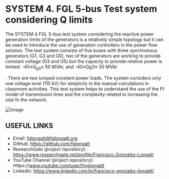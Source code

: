 # SYSTEM 4.	FGL 5-bus Test system considering Q limits
The SYSTEM 4 FGL 5-bus test system considering the reactive power generation limits of the generators is a relatively simple topology but it can be used to introduce the use of generation controllers in the power flow solution. 
The test system consists of five buses with three synchronous generators (G1, G3 and G5), two of the generators are working to provide constant voltage (G3 and G5) but the capacity to provide relative power is limited: -40≤Q<sub>g3</sub>≤ 50 MVAr, and -40≤Qg3≤ 50 MVAr 

. There are two lumped constant power loads. The system considers only one voltage level (115 kV) for simplicity in the manual calculations in classroom activities. This test system helps to understand the use of the PI model of transmission lines and the complexity related to increasing the size fo the network.

![image](https://github.com/fglongatt/FGL_Test_Systems/assets/16779213/ec0770c8-6dfb-4ba8-9b74-d97e0e6941c5)


## USEFUL LINKS
- Email: fglongatt@fglongatt.org
- GitHub: https://github.com/fglongatt 
- ResearchGate (project repository): https://www.researchgate.net/profile/Francisco_Gonzalez-Longatt 
- YouTube Channel (project repository): Https://www.youtube.com/user/fmglongatt
- LinkedIn: https://www.linkedin.com/in/francisco-gonzalez-longatt/

